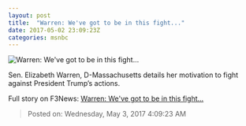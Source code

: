 ```yaml
---
layout: post
title:  "Warren: We've got to be in this fight..."
date: 2017-05-02 23:09:23Z
categories: msnbc
---
```


![Warren: We've got to be in this fight...](http://media1.s-nbcnews.com/j/MSNBC/Components/Video/201705/2017-05-02T23-11-05-266Z--1280x720.video_1067x600.jpg)

Sen. Elizabeth Warren, D-Massachusetts details her motivation to fight against President Trump’s actions.


Full story on F3News: [Warren: We've got to be in this fight...](http://www.f3nws.com/n/24h2eB)

> Posted on: Wednesday, May 3, 2017 4:09:23 AM
